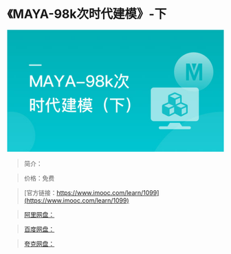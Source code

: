 # 《MAYA-98k次时代建模》-下

![img](../../assets/5fe443090001d2aa05400304.jpg)

> 简介：

> 价格：免费

> [官方链接：https://www.imooc.com/learn/1099](https://www.imooc.com/learn/1099)

> [阿里网盘：]()

> [百度网盘：]()

> [夸克网盘：]()

